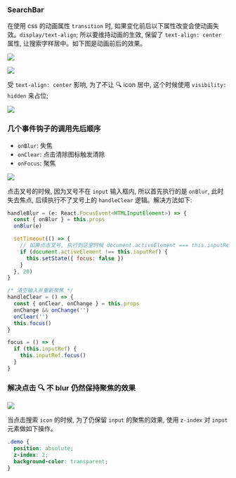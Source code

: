 ### SearchBar

在使用 css 的动画属性 `transition` 时, 如果变化前后以下属性改变会使动画失效。`display/text-align`; 所以要维持动画的生效, 保留了 `text-align: center` 属性, 让搜索字样居中。如下图是动画前后的效果。

![](http://with.muyunyun.cn/cb02d781a8437bb43eea1581d41e6c87.jpg)

![](http://with.muyunyun.cn/004c6594536786fb1bb57e3df5524831.jpg)

受 `text-align: center` 影响, 为了不让 🔍 icon 居中, 这个时候使用 `visibility: hidden` 来占位;

![](http://with.muyunyun.cn/9366ca8f6e6f6d7c85d34ca893af131a.jpg)

### 几个事件钩子的调用先后顺序

* `onBlur`: 失焦
* `onClear`: 点击清除图标触发清除
* `onFocus`: 聚焦

![](http://with.muyunyun.cn/d188c846ffbd8c79646a940c352686d5.jpg)

点击叉号的时候, 因为叉号不在 `input` 输入框内, 所以首先执行的是 `onBlur`, 此时失去焦点, 后续执行不了叉号上的 `handleClear` 逻辑。解决方法如下:

```js
handleBlur = (e: React.FocusEvent<HTMLInputElement>) => {
  const { onBlur } = this.props
  onBlur(e)

  setTimeout(() => {
    // 如果点击叉号, 执行到这里时候 document.activeElement === this.inputRef
    if (document.activeElement !== this.inputRef) {
      this.setState({ focus: false })
    }
  }, 20)
}

/* 清空输入并重新聚焦 */
handleClear = () => {
  const { onClear, onChange } = this.props
  onChange && onChange('')
  onClear('')
  this.focus()
}

focus = () => {
  if (this.inputRef) {
    this.inputRef.focus()
  }
}
```

### 解决点击 🔍 不 blur 仍然保持聚焦的效果

![](http://with.muyunyun.cn/afa95e394ae7ff8b1b180b0407acf424.jpg)

当点击搜索 `icon` 的时候, 为了仍保留 `input` 的聚焦的效果, 使用 `z-index` 对 `input` 元素做如下操作。

```css
.demo {
  position: absolute;
  z-index: 2;
  background-color: transparent;
}
```
